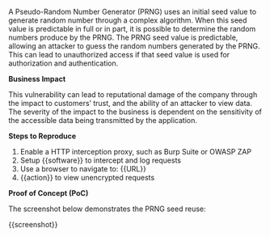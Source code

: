 A Pseudo-Random Number Generator (PRNG) uses an initial seed value to generate random number through a complex algorithm. When this seed value is predictable in full or in part, it is possible to determine the random numbers produce by the PRNG. The PRNG seed value is predictable, allowing an attacker to guess the random numbers  generated by the PRNG. This can lead to unauthorized access if that seed value is used for authorization and authentication.

**Business Impact**

This vulnerability can lead to reputational damage of the company through the impact to customers’ trust, and the ability of an attacker to view data. The severity of the impact to the business is dependent on the sensitivity of the accessible data being transmitted by the application.

**Steps to Reproduce**

1. Enable a HTTP interception proxy, such as Burp Suite or OWASP ZAP
1. Setup {{software}} to intercept and log requests
1. Use a browser to navigate to: {{URL}}
1. {{action}} to view unencrypted requests

**Proof of Concept (PoC)**

The screenshot below demonstrates the PRNG seed reuse:

{{screenshot}}
